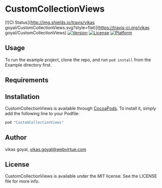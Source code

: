 # CustomCollectionViews

[![CI Status](http://img.shields.io/travis/vikas goyal/CustomCollectionViews.svg?style=flat)](https://travis-ci.org/vikas goyal/CustomCollectionViews)
[![Version](https://img.shields.io/cocoapods/v/CustomCollectionViews.svg?style=flat)](http://cocoapods.org/pods/CustomCollectionViews)
[![License](https://img.shields.io/cocoapods/l/CustomCollectionViews.svg?style=flat)](http://cocoapods.org/pods/CustomCollectionViews)
[![Platform](https://img.shields.io/cocoapods/p/CustomCollectionViews.svg?style=flat)](http://cocoapods.org/pods/CustomCollectionViews)

## Usage

To run the example project, clone the repo, and run `pod install` from the Example directory first.

## Requirements

## Installation

CustomCollectionViews is available through [CocoaPods](http://cocoapods.org). To install
it, simply add the following line to your Podfile:

```ruby
pod "CustomCollectionViews"
```

## Author

vikas goyal, vikas.goyal@webvirtue.com

## License

CustomCollectionViews is available under the MIT license. See the LICENSE file for more info.
